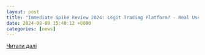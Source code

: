 ```yaml
---
layout: post
title: "Immediate Spike Review 2024: Legit Trading Platform? - Real User Report!"
date: 2024-08-09 15:40:12 +0000
categories: [news]
---
```


[Читати далі](https://www.outlookindia.com/hub4business/immediate-spike-review-2024-legit-trading-platform-real-user-report)
